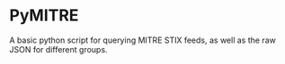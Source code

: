 # PyMITRE
A basic python script for querying MITRE STIX feeds, as well as the raw JSON for different groups.
